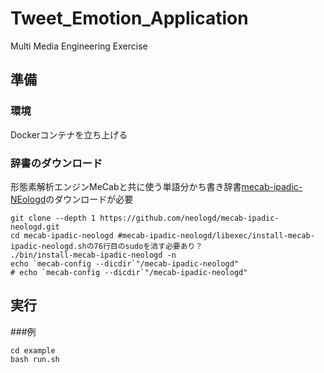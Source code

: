 # Tweet_Emotion_Application
Multi Media Engineering Exercise

## 準備
### 環境
Dockerコンテナを立ち上げる
### 辞書のダウンロード
形態素解析エンジンMeCabと共に使う単語分かち書き辞書[mecab-ipadic-NEologd](https://github.com/neologd/mecab-ipadic-neologd)のダウンロードが必要
```
git clone --depth 1 https://github.com/neologd/mecab-ipadic-neologd.git
cd mecab-ipadic-neologd #mecab-ipadic-neologd/libexec/install-mecab-ipadic-neologd.shの76行目のsudoを消す必要あり？
./bin/install-mecab-ipadic-neologd -n
echo `mecab-config --dicdir`"/mecab-ipadic-neologd"
# echo `mecab-config --dicdir`"/mecab-ipadic-neologd"
```

## 実行
###例
```
cd example
bash run.sh
```
